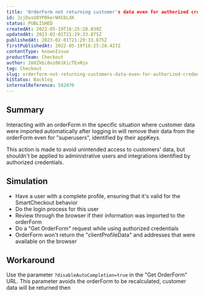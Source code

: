 ```yaml
---
title: 'OrderForm not returning customer's data even for authorized credentials'
id: JcjDusU8YP0kerWXC6LXK
status: PUBLISHED
createdAt: 2022-05-19T16:25:28.039Z
updatedAt: 2023-02-01T21:29:33.875Z
publishedAt: 2023-02-01T21:29:33.875Z
firstPublishedAt: 2022-05-19T16:25:28.427Z
contentType: knownIssue
productTeam: Checkout
author: 2mXZkbi0oi061KicTExNjo
tag: Checkout
slug: orderform-not-returning-customers-data-even-for-authorized-credentials
kiStatus: Backlog
internalReference: 582070
---
```


## Summary


Interacting with an orderForm in the specific situation where customer data were imported automatically after logging in will remove their data from the orderForm even for "superusers", identified by their appKeys.

This action is made to avoid unintended access to customers' data, but shouldn't be applied to administrative users and integrations identified by authorized credentials.


##

## Simulation



- Have a user with a complete profile, ensuring that it's valid for the SmartCheckout behavior
- Do the login process for this user
- Review through the browser if their information was imported to the orderForm
- Do a "Get OrderForm" request while using authorized credentials
- OrderForm won't return the "clientProfileData" and addresses that were available on the browser


##

## Workaround


Use the parameter `?disableAutoCompletion=true` in the "Get OrderForm" URL. This parameter avoids the orderForm to be recalculated, customer data will be returned then





